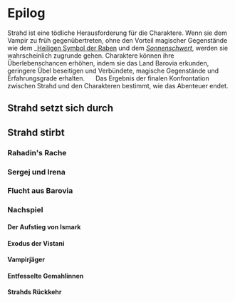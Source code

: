 # Epilog
Strahd ist eine tödliche Herausforderung für die Charaktere. Wenn sie dem Vampir zu früh gegenübertreten, ohne den Vorteil magischer Gegenstände wie dem _[Heiligen Symbol der Raben](../../05%20-%20Wikipedia/Gegenstände/Heiliges-Symbol-der-Raben.md) und dem _[Sonnenschwert](../../05%20-%20Wikipedia/Gegenstände/Sonnenschwert.md)_, werden sie wahrscheinlich zugrunde gehen. Charaktere können ihre Überlebenschancen erhöhen, indem sie das Land Barovia erkunden, geringere Übel beseitigen und Verbündete, magische Gegenstände und Erfahrungsgrade erhalten.
$\quad$ Das Ergebnis der finalen Konfrontation zwischen Strahd und den Charakteren bestimmt, wie das Abenteuer endet.

## Strahd setzt sich durch

## Strahd stirbt

### Rahadin's Rache

### Sergej und Irena

### Flucht aus Barovia

### Nachspiel

#### Der Aufstieg von Ismark

#### Exodus der Vistani

#### Vampirjäger

#### Entfesselte Gemahlinnen

#### Strahds Rückkehr